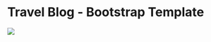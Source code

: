 # Travel Blog - Bootstrap Template

![](https://cdn.dribbble.com/userupload/11038073/file/original-1b2790adc129ca928677d3dc02b6901c.jpg)
